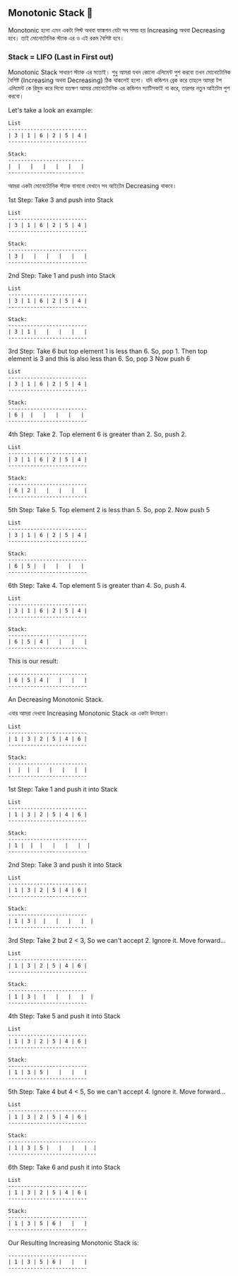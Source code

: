 ## Monotonic Stack 🔭

Monotonic হলো এমন একটা লিস্ট অথবা ফাঙ্কশন যেটা সব সময় হয় Increasing অথবা Decreasing হবে। তাই মোনোটোনিক স্ট্যাক এর ও এই রকম বৈশিষ্ট হবে।  

### Stack = LIFO (Last in First out)

Monotonic Stack সাধারণ স্ট্যাক এর মতোই।  শুধু আমরা যখন কোনো এলিমেন্ট পুশ করবো তখন মোনোটোনিক বৈশিষ্ট (Increasing অথবা Decreasing) ঠিক থাকলেই হলো। যদি কন্ডিশন ব্রেক করে তাহলে আমরা টপ এলিমেন্ট কে রিমুভ করে দিবো যতক্ষণ আমার মোনোটোনিক এর কন্ডিশন স্যাটিসফাই না করে, তারপর নতুন আইটেম পুশ করবো। 

Let's take a look an example:

```
List
-------------------------
| 3 | 1 | 6 | 2 | 5 | 4 |
-------------------------

Stack:
------------------------
|  |   |   |   |   |   |
------------------------
```

আমরা একটা মোনোটোনিক স্ট্যাক বানাবো যেখানে সব আইটেম Decreasing থাকবে। 

1st Step:
Take 3 and push into Stack

```
List
-------------------------
| 3 | 1 | 6 | 2 | 5 | 4 |
-------------------------

Stack:
-------------------------
| 3 |   |   |   |   |   |
-------------------------
```

2nd Step:
Take 1 and push into Stack

```
List
-------------------------
| 3 | 1 | 6 | 2 | 5 | 4 |
-------------------------

Stack:
-------------------------
| 3 | 1 |   |   |   |   |
-------------------------
```

3rd Step:
Take 6 but top element 1 is less than 6. So, pop 1. 
Then top element is 3 and this is also less than 6. So, pop 3
Now push 6

```
List
-------------------------
| 3 | 1 | 6 | 2 | 5 | 4 |
-------------------------

Stack:
-------------------------
| 6 |  |   |   |   |   |
-------------------------
```

4th Step:
Take 2. Top element 6 is greater than 2. So, push 2.

```
List
-------------------------
| 3 | 1 | 6 | 2 | 5 | 4 |
-------------------------

Stack:
-------------------------
| 6 | 2 |   |   |   |   |
-------------------------
```

5th Step:
Take 5. Top element 2 is less than 5. So, pop 2.
Now push 5

```
List
-------------------------
| 3 | 1 | 6 | 2 | 5 | 4 |
-------------------------

Stack:
-------------------------
| 6 | 5 |  |   |   |   |
-------------------------
```

6th Step:
Take 4. Top element 5 is greater than 4. So, push 4.

```
List
-------------------------
| 3 | 1 | 6 | 2 | 5 | 4 |
-------------------------

Stack:
-------------------------
| 6 | 5 | 4 |   |   |   |
-------------------------
```

This is our result:

```
-------------------------
| 6 | 5 | 4 |   |   |   |
-------------------------
```
An Decreasing Monotonic Stack.

এবার আমরা দেখবো Increasing Monotonic Stack এর একটা উদাহরণ। 

```
List
-------------------------
| 1 | 3 | 2 | 5 | 4 | 6 |
-------------------------

Stack:
-------------------------
|  |  |  |   |   |   |  |
-------------------------
```

1st Step:
Take 1 and push it into Stack

```
List
-------------------------
| 1 | 3 | 2 | 5 | 4 | 6 |
-------------------------

Stack:
-------------------------
| 1 |  |  |   |   |   |  |
-------------------------
```

2nd Step:
Take 3 and push it into Stack

```
List
-------------------------
| 1 | 3 | 2 | 5 | 4 | 6 |
-------------------------

Stack:
-------------------------
| 1 | 3 |  |   |   |   |  |
-------------------------
```

3rd Step:
Take 2 but 2 < 3, So we can't accept 2. Ignore it. Move forward...

```
List
-------------------------
| 1 | 3 | 2 | 5 | 4 | 6 |
-------------------------

Stack:
-------------------------
| 1 | 3 |  |   |   |   |  |
-------------------------
```

4th Step:
Take 5 and push it into Stack

```
List
-------------------------
| 1 | 3 | 2 | 5 | 4 | 6 |
-------------------------

Stack:
-------------------------
| 1 | 3 | 5 |   |   |   |
-------------------------
```

5th Step:
Take 4 but 4 < 5, So we can't accept 4. Ignore it. Move forward...

```
List
-------------------------
| 1 | 3 | 2 | 5 | 4 | 6 |
-------------------------

Stack:
----------------------------
| 1 | 3 | 5 |   |   |   |  |
----------------------------
```

6th Step:
Take 6 and push it into Stack

```
List
-------------------------
| 1 | 3 | 2 | 5 | 4 | 6 |
-------------------------

Stack:
-------------------------
| 1 | 3 | 5 | 6 |   |   |
-------------------------
```

Our Resulting Increasing Monotonic Stack is:
```
-------------------------
| 1 | 3 | 5 | 6 |   |   |
-------------------------
```
<!--
**nafeeur10/nafeeur10** is a ✨ _special_ ✨ repository because its `README.md` (this file) appears on your GitHub profile.

Here are some ideas to get you started:

- 🔭 I’m currently working on ...
- 🌱 I’m currently learning ...
- 👯 I’m looking to collaborate on ...
- 🤔 I’m looking for help with ...
- 💬 Ask me about ...
- 📫 How to reach me: ...
- 😄 Pronouns: ...
- ⚡ Fun fact: ...
-->
